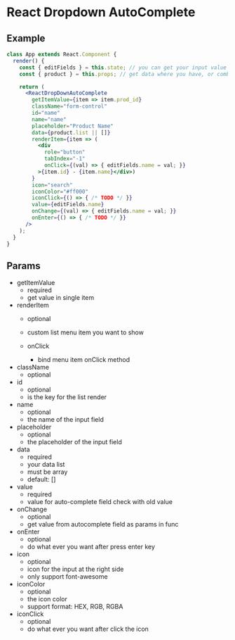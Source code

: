 # React Dropdown AutoComplete

## Example
```jsx
class App extends React.Component {
  render() {
    const { editFields } = this.state; // you can get your input value by other ways
    const { product } = this.props; // get data where you have, or combine from redux

    return (
      <ReactDropDownAutoComplete
        getItemValue={item => item.prod_id}
        className="form-control"
        id="name"
        name="name"
        placeholder="Product Name"
        data={product.list || []}
        renderItem={item => (
          <div
            role="button"
            tabIndex="-1"
            onClick={(val) => { editFields.name = val; }}
          >{item.id} - {item.name}</div>)
        }
        icon="search"
        iconColor="#ff000"
        iconClick={() => { /* TODO */ }}
        value={editFields.name}
        onChange={(val) => { editFields.name = val; }}
        onEnter={() => { /* TODO */ }}
      />
    );
  }
}
```

## Params
- getItemValue
  - required
  - get value in single item
- renderItem
  - optional
  - custom list menu item you want to show

  - onClick
      - bind menu item onClick method
- className
  - optional
- id
  - optional
  - is the key for the list render
- name
  - optional
  - the name of the input field
- placeholder
  - optional
  - the placeholder of the input field
- data
  - required
  - your data list
  - must be array
  - default: []
- value
  - required
  - value for auto-complete field check with old value
- onChange
  - optional
  - get value from autocomplete field as params in func
- onEnter
  - optional
  - do what ever you want after press enter key
- icon
  - optional
  - icon for the input at the right side
  - only support font-awesome
- iconColor
  - optional
  - the icon color
  - support format: HEX, RGB, RGBA
- iconClick
  - optional
  - do what ever you want after click the icon
